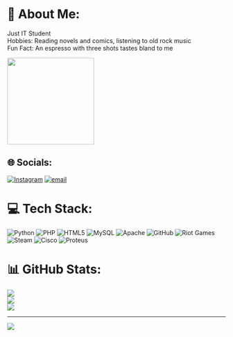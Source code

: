 # 💫 About Me:
Just IT Student<br>Hobbies: Reading novels and comics, listening to old rock music<br>Fun Fact: An espresso with three shots tastes bland to me

<img src="https://user-images.githubusercontent.com/74038190/212746035-d5c61762-973c-44c0-aec7-887f3b7690e3.gif" width="200">

## 🌐 Socials:
[![Instagram](https://img.shields.io/badge/Instagram-%23E4405F.svg?logo=Instagram&logoColor=white)](https://instagram.com/_choiruu) [![email](https://img.shields.io/badge/Email-D14836?logo=gmail&logoColor=white)](mailto:yahyaacerio@gmail.com) 

# 💻 Tech Stack:
![Python](https://img.shields.io/badge/python-3670A0?style=for-the-badge&logo=python&logoColor=ffdd54) ![PHP](https://img.shields.io/badge/php-%23777BB4.svg?style=for-the-badge&logo=php&logoColor=white) ![HTML5](https://img.shields.io/badge/html5-%23E34F26.svg?style=for-the-badge&logo=html5&logoColor=white) ![MySQL](https://img.shields.io/badge/mysql-4479A1.svg?style=for-the-badge&logo=mysql&logoColor=white) ![Apache](https://img.shields.io/badge/apache-%23D42029.svg?style=for-the-badge&logo=apache&logoColor=white) ![GitHub](https://img.shields.io/badge/github-%23121011.svg?style=for-the-badge&logo=github&logoColor=white) ![Riot Games](https://img.shields.io/badge/riotgames-D32936.svg?style=for-the-badge&logo=riotgames&logoColor=white) ![Steam](https://img.shields.io/badge/steam-%23000000.svg?style=for-the-badge&logo=steam&logoColor=white) ![Cisco](https://img.shields.io/badge/cisco-%23049fd9.svg?style=for-the-badge&logo=cisco&logoColor=black) ![Proteus](https://img.shields.io/badge/Proteus-%23008082.svg?&style=for-the-badge&logo=atom&logoColor=white") 
# 📊 GitHub Stats:
![](https://github-readme-stats.vercel.app/api?username=YahyaShark&theme=gotham&hide_border=false&include_all_commits=false&count_private=false)<br/>
![](https://nirzak-streak-stats.vercel.app/?user=YahyaShark&theme=gotham&hide_border=false)<br/>
![](https://github-readme-stats.vercel.app/api/top-langs/?username=YahyaShark&theme=gotham&hide_border=false&include_all_commits=false&count_private=false&layout=compact)

---
[![](https://visitcount.itsvg.in/api?id=YahyaShark&icon=0&color=0)](https://visitcount.itsvg.in)

